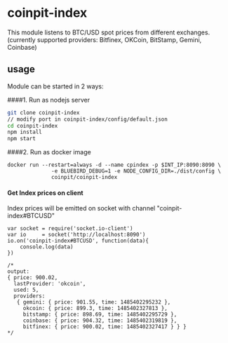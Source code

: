 # coinpit-index
This module listens to BTC/USD spot prices from different exchanges. (currently supported providers: Bitfinex, OKCoin, BitStamp, Gemini, Coinbase)

## usage

 Module can be started in 2 ways:

####1. Run as nodejs server
```bash
git clone coinpit-index
// modify port in coinpit-index/config/default.json
cd coinpit-index
npm install
npm start
```


####2. Run as docker image
```
docker run --restart=always -d --name cpindex -p $INT_IP:8090:8090 \
              -e BLUEBIRD_DEBUG=1 -e NODE_CONFIG_DIR=./dist/config \
              coinpit/coinpit-index
```

#### Get Index prices on client

Index prices will be emitted on socket with channel "coinpit-index#BTCUSD"

```
var socket = require('socket.io-client')
var io     = socket('http://localhost:8090')
io.on('coinpit-index#BTCUSD', function(data){
    console.log(data)
})

/*
output:
{ price: 900.02,
  lastProvider: 'okcoin',
  used: 5,
  providers:
   { gemini: { price: 901.55, time: 1485402295232 },
     okcoin: { price: 899.3, time: 1485402327813 },
     bitstamp: { price: 898.69, time: 1485402295729 },
     coinbase: { price: 904.32, time: 1485402319819 },
     bitfinex: { price: 900.02, time: 1485402327417 } } }
*/
```

